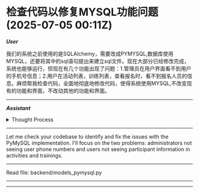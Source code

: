 <!-- Generated by SpecStory -->

# 检查代码以修复MYSQL功能问题 (2025-07-05 00:11Z)

_**User**_

我们的系统之前使用的是SQLAIchemy，需要改成PYMYSQL,数据库使用MYSQL，还要将其中的sql语句提出来建立sql文件。现在大部分已经修改完成，系统也能够运行，但现在有几个功能出现了问题：1.管理员在用户界面看不到用户的手机号信息；2.用户在活动列表，训练列表，查看报名时，看不到报名人员的信息。麻烦帮我检查代码，全面地彻底地修改代码，使得系统使用MYSQL,不改变现有的功能和界面，不改动其他的功能和界面。

---

_**Assistant**_

<think><details><summary>Thought Process</summary>The user is asking for help with a system migration from SQLAlchemy to PyMySQL with MySQL as the database. They've already completed most of the migration, but are experiencing two specific issues:

1. Administrators can't see user phone number information in the user interface
2. Users can't see participant information in activity lists, training lists, and registration views

Let's first understand the system structure to identify where these issues might be occurring. I'll need to examine:

1. The models to understand the data structure
2. The routes that handle user information, activities, and trainings
3. The SQL queries that might need fixing

Let's start by looking at the models and database structure to understand the relationships between users, activities, and trainings.

First, let's check the PyMySQL models file:</details></think>

---

Let me check your codebase to identify and fix the issues with the PyMySQL implementation. I'll focus on the two problems: administrators not seeing user phone numbers and users not seeing participant information in activities and trainings.

---

Read file: backend/models_pymysql.py

---



---

